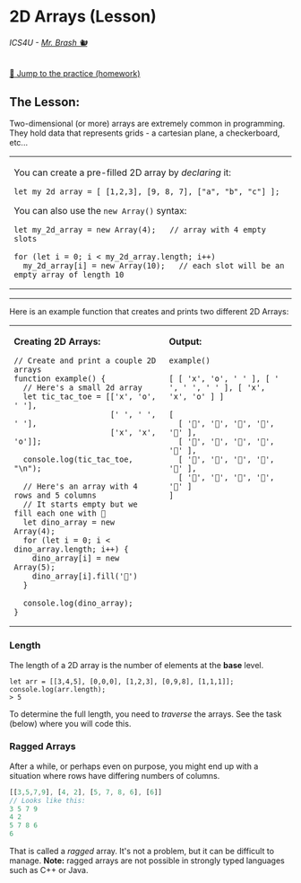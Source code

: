 # 2D Arrays (Lesson)

###### ICS4U - [Mr. Brash 🐿️](https://www.brash.ca/ics4uc/lessons/9)

[🔗 Jump to the practice (homework)](./.lesson/TASKS.md)


## The Lesson:
Two-dimensional (or more) arrays are extremely common in programming. They hold data that represents grids - a cartesian plane, a checkerboard, etc...

<table><tr><td>

You can create a pre-filled 2D array by _declaring_ it:
```JS
let my_2d_array = [ [1,2,3], [9, 8, 7], ["a", "b", "c"] ];
```

You can also use the `new Array()` syntax:
```JS
let my_2d_array = new Array(4);   // array with 4 empty slots

for (let i = 0; i < my_2d_array.length; i++)
  my_2d_array[i] = new Array(10);   // each slot will be an empty array of length 10
```

</td></tr></table>


---

Here is an example function that creates and prints two different 2D Arrays:
<table><tr><td>

**Creating 2D Arrays:**  
```JS
// Create and print a couple 2D arrays
function example() {
  // Here's a small 2d array
  let tic_tac_toe = [['x', 'o', ' '],
                     [' ', ' ', ' '],
                     ['x', 'x', 'o']];

  console.log(tic_tac_toe, "\n");
  
  // Here's an array with 4 rows and 5 columns
  // It starts empty but we fill each one with 🦖
  let dino_array = new Array(4);
  for (let i = 0; i < dino_array.length; i++) {
    dino_array[i] = new Array(5);
    dino_array[i].fill('🦖')
  }

  console.log(dino_array);
}
```

    
</td>
<td valign="top">

**Output:**  
```
example()

[ [ 'x', 'o', ' ' ], [ ' ', ' ', ' ' ], [ 'x', 'x', 'o' ] ] 

[
  [ '🦖', '🦖', '🦖', '🦖', '🦖' ],
  [ '🦖', '🦖', '🦖', '🦖', '🦖' ],
  [ '🦖', '🦖', '🦖', '🦖', '🦖' ],
  [ '🦖', '🦖', '🦖', '🦖', '🦖' ]
]

```

</td></tr></table>

### Length
The length of a 2D array is the number of elements at the **base** level.
```JS
let arr = [[3,4,5], [0,0,0], [1,2,3], [0,9,8], [1,1,1]];
console.log(arr.length);
> 5
```
To determine the full length, you need to _traverse_ the arrays. See the task (below) where you will code this.


### Ragged Arrays
After a while, or perhaps even on purpose, you might end up with a situation where rows have differing numbers of columns.
```js
[[3,5,7,9], [4, 2], [5, 7, 8, 6], [6]]
// Looks like this:
3 5 7 9
4 2
5 7 8 6
6
```

That is called a _ragged_ array. It's not a problem, but it can be difficult to manage. **Note:** ragged arrays are not possible in strongly typed languages such as C++ or Java.



